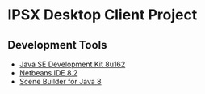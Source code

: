 # IPSX Desktop Client Project

## Development Tools
 * [Java SE Development Kit 8u162](http://www.oracle.com/technetwork/java/javase/downloads/index.html)
 * [Netbeans IDE 8.2](https://netbeans.org/downloads/)
 * [Scene Builder for Java 8](http://gluonhq.com/products/scene-builder/#download)